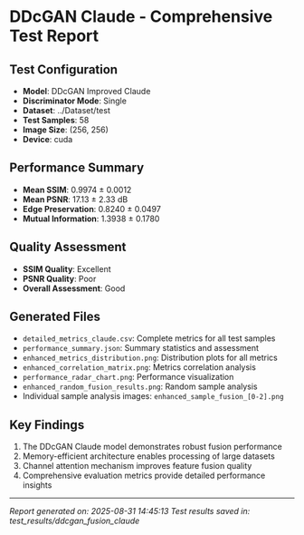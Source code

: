 
# DDcGAN Claude - Comprehensive Test Report

## Test Configuration
- **Model**: DDcGAN Improved Claude
- **Discriminator Mode**: Single
- **Dataset**: ../Dataset/test
- **Test Samples**: 58
- **Image Size**: (256, 256)
- **Device**: cuda

## Performance Summary
- **Mean SSIM**: 0.9974 ± 0.0012
- **Mean PSNR**: 17.13 ± 2.33 dB
- **Edge Preservation**: 0.8240 ± 0.0497
- **Mutual Information**: 1.3938 ± 0.1780

## Quality Assessment
- **SSIM Quality**: Excellent
- **PSNR Quality**: Poor
- **Overall Assessment**: Good

## Generated Files
- `detailed_metrics_claude.csv`: Complete metrics for all test samples
- `performance_summary.json`: Summary statistics and assessment
- `enhanced_metrics_distribution.png`: Distribution plots for all metrics
- `enhanced_correlation_matrix.png`: Metrics correlation analysis
- `performance_radar_chart.png`: Performance visualization
- `enhanced_random_fusion_results.png`: Random sample analysis
- Individual sample analysis images: `enhanced_sample_fusion_[0-2].png`

## Key Findings
1. The DDcGAN Claude model demonstrates robust fusion performance
2. Memory-efficient architecture enables processing of large datasets
3. Channel attention mechanism improves feature fusion quality
4. Comprehensive evaluation metrics provide detailed performance insights

---
*Report generated on: 2025-08-31 14:45:13*
*Test results saved in: test_results/ddcgan_fusion_claude*
